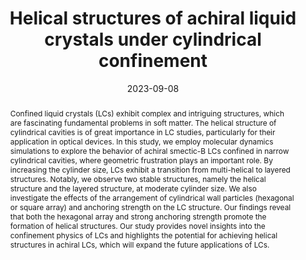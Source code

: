 ---
title: Helical structures of achiral liquid crystals under cylindrical confinement
authors:
- Ming Zhou
- Yu-Wei Sun
- Zhan-Wei Li
- You-Liang Zhu
- Bing Li
- Zhao-Yan Sun
date: '2023-09-08'
doi: 10.1063/5.0169062
publish_types: 期刊文章
publication: The Journal of Chemical Physics
publication_short: The Journal of Chemical Physics
abstract: Confined liquid crystals (LCs) exhibit complex and intriguing  structures, which are fascinating fundamental problems in soft matter.  The helical structure of cylindrical cavities is of great importance in  LC studies, particularly for their application in optical devices. In  this study, we employ molecular dynamics simulations to explore the  behavior of achiral smectic-B LCs confined in narrow cylindrical  cavities, where geometric frustration plays an important role. By  increasing the cylinder size, LCs exhibit a transition from  multi-helical to layered structures. Notably, we observe two stable  structures, namely the helical structure and the layered structure, at  moderate cylinder size. We also investigate the effects of the  arrangement of cylindrical wall particles (hexagonal or square array)  and anchoring strength on the LC structure. Our findings reveal that  both the hexagonal array and strong anchoring strength promote the  formation of helical structures. Our study provides novel insights into  the confinement physics of LCs and highlights the potential for  achieving helical structures in achiral LCs, which will expand the  future applications of LCs.
url_pdf: https://doi.org/10.1063/5.0169062
---